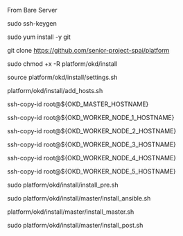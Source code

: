 From Bare Server

sudo ssh-keygen

sudo yum install -y git

git clone https://github.com/senior-project-spai/platform

sudo chmod +x -R platform/okd/install

source platform/okd/install/settings.sh

platform/okd/install/add_hosts.sh

ssh-copy-id root@${OKD_MASTER_HOSTNAME}

ssh-copy-id root@${OKD_WORKER_NODE_1_HOSTNAME}

ssh-copy-id root@${OKD_WORKER_NODE_2_HOSTNAME}

ssh-copy-id root@${OKD_WORKER_NODE_3_HOSTNAME}

ssh-copy-id root@${OKD_WORKER_NODE_4_HOSTNAME}

ssh-copy-id root@${OKD_WORKER_NODE_5_HOSTNAME}

sudo platform/okd/install/install_pre.sh

sudo platform/okd/install/master/install_ansible.sh

platform/okd/install/master/install_master.sh

sudo platform/okd/install/master/install_post.sh
